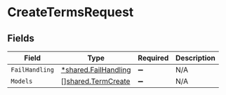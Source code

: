 # CreateTermsRequest


## Fields

| Field                                                              | Type                                                               | Required                                                           | Description                                                        |
| ------------------------------------------------------------------ | ------------------------------------------------------------------ | ------------------------------------------------------------------ | ------------------------------------------------------------------ |
| `FailHandling`                                                     | [*shared.FailHandling](../../../pkg/models/shared/failhandling.md) | :heavy_minus_sign:                                                 | N/A                                                                |
| `Models`                                                           | [][shared.TermCreate](../../../pkg/models/shared/termcreate.md)    | :heavy_minus_sign:                                                 | N/A                                                                |